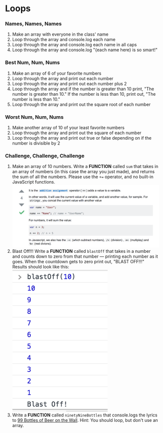 # Loops

### Names, Names, Names 
1. Make an array with everyone in the class' name
1. Loop through the array and console.log each name
1. Loop through the array and console.log each name in all caps
1. Loop through the array and console.log "{each name here} is so smart!"

### Best Num, Num, Nums
1. Make an array of 6 of your favorite numbers
1. Loop through the array and print out each number
1. Loop through the array and print out each number plus 2
1. Loop through the array and if the number is greater than 10 print, "The number is greater than 10." If the number is less than 10, print out, "The number is less than 10."
1. Loop through the array and print out the square root of each number

### Worst Num, Num, Nums
1. Make another array of 10 of your least favorite numbers
1. Loop through the array and print out the square of each number
1. Loop through the array and print out true or false depending on if the number is divisible by 2

### Challenge, Challenge, Challenge
1. Make an array of 10 numbers. Write a **FUNCTION** called `sum` that takes in an array of numbers (in this case the array you just made), and returns the sum of all the numbers. Please use the `+=` operator, and no built-in JavaScript functions.
  ![Help](images/helper.png)
1. Blast Off!!! Write a **FUNCTION** called `blastOff` that takes in a number and counts down to zero from that number — printing each number as it goes. When the countdown gets to zero print out, "BLAST OFF!!!"
  Results should look like this: 
  ![Results](images/blastoff.png)
1. Write a **FUNCTION** called `ninetyNineBottles` that console.logs the lyrics to [99 Bottles of Beer on the Wall](http://www.99-bottles-of-beer.net/lyrics.html). Hint: You should loop, but don't use an array. 